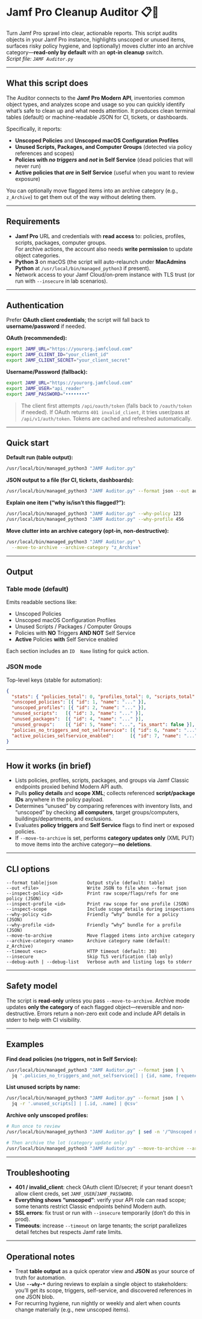 # Jamf Pro Cleanup Auditor 📋🧹

Turn Jamf Pro sprawl into clear, actionable reports. This script audits objects in your Jamf Pro instance, highlights unscoped or unused items, surfaces risky policy hygiene, and (optionally) moves clutter into an archive category—**read-only by default** with an **opt-in cleanup** switch.  
*Script file: `JAMF Auditor.py`*

---

## What this script does

The Auditor connects to the **Jamf Pro Modern API**, inventories common object types, and analyzes scope and usage so you can quickly identify what’s safe to clean up and what needs attention. It produces clean terminal tables (default) or machine-readable JSON for CI, tickets, or dashboards.

Specifically, it reports:

- **Unscoped Policies** and **Unscoped macOS Configuration Profiles**  
- **Unused Scripts, Packages, and Computer Groups** (detected via policy references and scopes)
- **Policies with _no triggers_ and _not_ in Self Service** (dead policies that will never run)
- **Active policies that _are_ in Self Service** (useful when you want to review exposure)

You can optionally move flagged items into an archive category (e.g., `z_Archive`) to get them out of the way without deleting them.

---

## Requirements

- **Jamf Pro** URL and credentials with **read access** to: policies, profiles, scripts, packages, computer groups.  
  For archive actions, the account also needs **write permission** to update object categories.
- **Python 3** on macOS (the script will auto-relaunch under **MacAdmins Python** at `/usr/local/bin/managed_python3` if present).  
- Network access to your Jamf Cloud/on-prem instance with TLS trust (or run with `--insecure` in lab scenarios).

---

## Authentication

Prefer **OAuth client credentials**; the script will fall back to **username/password** if needed.

**OAuth (recommended):**
~~~bash
export JAMF_URL="https://yourorg.jamfcloud.com"
export JAMF_CLIENT_ID="your_client_id"
export JAMF_CLIENT_SECRET="your_client_secret"
~~~

**Username/Password (fallback):**
~~~bash
export JAMF_URL="https://yourorg.jamfcloud.com"
export JAMF_USER="api_reader"
export JAMF_PASSWORD="••••••••"
~~~

> The client first attempts `/api/oauth/token` (falls back to `/oauth/token` if needed). If OAuth returns `401 invalid_client`, it tries user/pass at `/api/v1/auth/token`. Tokens are cached and refreshed automatically.

---

## Quick start

**Default run (table output):**
~~~bash
/usr/local/bin/managed_python3 "JAMF Auditor.py"
~~~

**JSON output to a file (for CI, tickets, dashboards):**
~~~bash
/usr/local/bin/managed_python3 "JAMF Auditor.py" --format json --out audit.json
~~~

**Explain one item (“why is/isn’t this flagged?”):**
~~~bash
/usr/local/bin/managed_python3 "JAMF Auditor.py" --why-policy 123
/usr/local/bin/managed_python3 "JAMF Auditor.py" --why-profile 456
~~~

**Move clutter into an archive category (opt-in, non-destructive):**
~~~bash
/usr/local/bin/managed_python3 "JAMF Auditor.py" \
  --move-to-archive --archive-category "z_Archive"
~~~

---

## Output

### Table mode (default)
Emits readable sections like:

- Unscoped Policies  
- Unscoped macOS Configuration Profiles  
- Unused Scripts / Packages / Computer Groups  
- Policies with **NO** Triggers **AND NOT** Self Service  
- **Active** Policies **with** Self Service enabled

Each section includes an `ID  Name` listing for quick action.

### JSON mode
Top-level keys (stable for automation):
~~~json
{
  "stats": { "policies_total": 0, "profiles_total": 0, "scripts_total": 0, "packages_total": 0, "groups_total": 0 },
  "unscoped_policies": [{ "id": 1, "name": "..." }],
  "unscoped_profiles": [{ "id": 2, "name": "..." }],
  "unused_scripts":   [{ "id": 3, "name": "..." }],
  "unused_packages":  [{ "id": 4, "name": "..." }],
  "unused_groups":    [{ "id": 5, "name": "...", "is_smart": false }],
  "policies_no_triggers_and_not_selfservice": [{ "id": 6, "name": "...", "frequency": "..." }],
  "active_policies_selfservice_enabled":      [{ "id": 7, "name": "...", "frequency": "..." }]
}
~~~

---

## How it works (in brief)

- Lists policies, profiles, scripts, packages, and groups via Jamf Classic endpoints proxied behind Modern API auth.  
- Pulls **policy details** and **scope XML**; collects referenced **script/package IDs** anywhere in the policy payload.  
- Determines “unused” by comparing references with inventory lists, and “unscoped” by checking **all computers**, target groups/computers, buildings/departments, and exclusions.  
- Evaluates **policy triggers** and **Self Service** flags to find inert or exposed policies.  
- If `--move-to-archive` is set, performs **category updates only** (XML PUT) to move items into the archive category—**no deletions**.

---

## CLI options
~~~
--format table|json           Output style (default: table)
--out <file>                  Write JSON to file when --format json
--inspect-policy <id>         Print raw scope/flags/refs for one policy (JSON)
--inspect-profile <id>        Print raw scope for one profile (JSON)
--inspect-scope               Include scope details during inspections
--why-policy <id>             Friendly “why” bundle for a policy (JSON)
--why-profile <id>            Friendly “why” bundle for a profile (JSON)
--move-to-archive             Move flagged items into archive category
--archive-category <name>     Archive category name (default: z_Archive)
--timeout <sec>               HTTP timeout (default: 30)
--insecure                    Skip TLS verification (lab only)
--debug-auth | --debug-list   Verbose auth and listing logs to stderr
~~~

---

## Safety model

The script is **read-only** unless you pass `--move-to-archive`. Archive mode updates **only the category** of each flagged object—reversible and non-destructive. Errors return a non-zero exit code and include API details in stderr to help with CI visibility.

---

## Examples

**Find dead policies (no triggers, not in Self Service):**
~~~bash
/usr/local/bin/managed_python3 "JAMF Auditor.py" --format json | \
  jq '.policies_no_triggers_and_not_selfservice[] | {id, name, frequency}'
~~~

**List unused scripts by name:**
~~~bash
/usr/local/bin/managed_python3 "JAMF Auditor.py" --format json | \
  jq -r '.unused_scripts[] | [.id, .name] | @csv'
~~~

**Archive only unscoped profiles:**
~~~bash
# Run once to review
/usr/local/bin/managed_python3 "JAMF Auditor.py" | sed -n '/^Unscoped macOS Configuration Profiles/,/^$/p'

# Then archive the lot (category update only)
/usr/local/bin/managed_python3 "JAMF Auditor.py" --move-to-archive --archive-category "z_Archive"
~~~

---

## Troubleshooting

- **401 / invalid_client**: check OAuth client ID/secret; if your tenant doesn’t allow client creds, set `JAMF_USER`/`JAMF_PASSWORD`.  
- **Everything shows “unscoped”**: verify your API role can read scope; some tenants restrict Classic endpoints behind Modern auth.  
- **SSL errors**: fix trust or run with `--insecure` temporarily (don’t do this in prod).  
- **Timeouts**: increase `--timeout` on large tenants; the script parallelizes detail fetches but respects Jamf rate limits.

---

## Operational notes

- Treat **table output** as a quick operator view and **JSON** as your source of truth for automation.  
- Use **`--why-*`** during reviews to explain a single object to stakeholders: you’ll get its scope, triggers, self-service, and discovered references in one JSON blob.  
- For recurring hygiene, run nightly or weekly and alert when counts change materially (e.g., new unscoped items).
